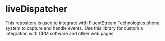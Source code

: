 liveDispatcher
==============

This repository is used to integrate with FluentStream Technologies phone system to capture and handle events.  Use this library for custom a integration with CRM software and other web pages 
